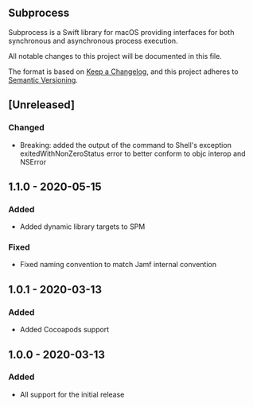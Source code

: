 ## Subprocess

Subprocess is a Swift library for macOS providing interfaces for both synchronous and asynchronous process execution. 

All notable changes to this project will be documented in this file.

The format is based on [Keep a Changelog](https://keepachangelog.com/en/1.0.0/),
and this project adheres to [Semantic Versioning](https://semver.org/spec/v2.0.0.html).

## [Unreleased]

### Changed
- Breaking: added the output of the command to Shell's exception exitedWithNonZeroStatus error to better conform to objc interop and NSError


## 1.1.0 - 2020-05-15

### Added
- Added dynamic library targets to SPM

### Fixed
- Fixed naming convention to match Jamf internal convention

## 1.0.1 - 2020-03-13

### Added
- Added Cocoapods support


## 1.0.0 - 2020-03-13

### Added
- All support for the initial release 
